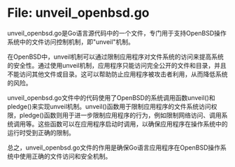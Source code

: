 # File: unveil_openbsd.go

unveil_openbsd.go是Go语言源代码中的一个文件，专门用于支持OpenBSD操作系统中的文件访问控制机制，即"unveil"机制。

在OpenBSD中，unveil机制可以通过限制应用程序对文件系统的访问来提高系统的安全性。通过使用unveil机制，应用程序只能访问完全公开的文件和目录，并且不能访问其他文件或目录。这可以帮助防止应用程序被攻击者利用，从而降低系统的风险。

unveil_openbsd.go文件中的代码使用了OpenBSD的系统调用函数unveil()和pledge()来实现unveil机制。unveil()函数用于限制应用程序的文件系统访问权限，pledge()函数则用于进一步限制应用程序的行为，例如限制网络访问、调用系统调用等。这些函数可以在应用程序启动时调用，以确保应用程序在操作系统中的运行时受到正确的限制。

总之，unveil_openbsd.go文件的作用是确保Go语言应用程序在OpenBSD操作系统中使用正确的文件访问和安全机制。

